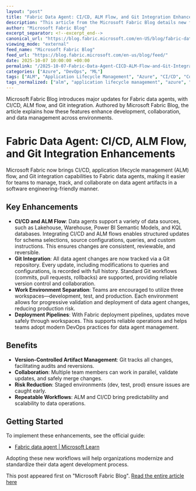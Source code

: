 ```yaml
---
layout: "post"
title: "Fabric Data Agent: CI/CD, ALM Flow, and Git Integration Enhancements"
description: "This article from the Microsoft Fabric Blog details new features for Fabric data agents, including CI/CD, application lifecycle management (ALM) flow, and Git integration. Learn how these capabilities help you manage agent artifacts, implement version control, and streamline collaboration across development, testing, and production environments."
author: "Microsoft Fabric Blog"
excerpt_separator: <!--excerpt_end-->
canonical_url: "https://blog.fabric.microsoft.com/en-US/blog/fabric-data-agent-now-supports-ci-cd-alm-flow-and-git-integration/"
viewing_mode: "external"
feed_name: "Microsoft Fabric Blog"
feed_url: "https://blog.fabric.microsoft.com/en-us/blog/feed/"
date: 2025-10-07 10:00:00 +00:00
permalink: "/2025-10-07-Fabric-Data-Agent-CICD-ALM-Flow-and-Git-Integration-Enhancements.html"
categories: ["Azure", "DevOps", "ML"]
tags: ["ALM", "Application Lifecycle Management", "Azure", "CI/CD", "Collaboration", "Data Engineering", "Data Management", "Deployment Pipeline", "Development Workspace", "DevOps", "Fabric Data Agent", "Git Integration", "Microsoft Fabric", "ML", "News", "Production Workspace", "Source Control", "Version Control"]
tags_normalized: ["alm", "application lifecycle management", "azure", "cislashcd", "collaboration", "data engineering", "data management", "deployment pipeline", "development workspace", "devops", "fabric data agent", "git integration", "microsoft fabric", "ml", "news", "production workspace", "source control", "version control"]
---
```


Microsoft Fabric Blog introduces major updates for Fabric data agents, with CI/CD, ALM flow, and Git integration. Authored by Microsoft Fabric Blog, the article explains how these features enhance development, collaboration, and data management across environments.<!--excerpt_end-->

# Fabric Data Agent: CI/CD, ALM Flow, and Git Integration Enhancements

Microsoft Fabric now brings CI/CD, application lifecycle management (ALM) flow, and Git integration capabilities to Fabric data agents, making it easier for teams to manage, track, and collaborate on data agent artifacts in a software engineering-friendly manner.

## Key Enhancements

- **CI/CD and ALM Flow**: Data agents support a variety of data sources, such as Lakehouse, Warehouse, Power BI Semantic Models, and KQL databases. Integrating CI/CD and ALM flows enables structured updates for schema selections, source configurations, queries, and custom instructions. This ensures changes are consistent, reviewable, and reversible.
- **Git Integration**: All data agent changes are now tracked via a Git repository. Every update, including modifications to queries and configurations, is recorded with full history. Standard Git workflows (commits, pull requests, rollbacks) are supported, providing reliable version control and collaboration.
- **Work Environment Separation**: Teams are encouraged to utilize three workspaces—development, test, and production. Each environment allows for progressive validation and deployment of data agent changes, reducing production risk.
- **Deployment Pipelines**: With Fabric deployment pipelines, updates move safely through workspaces. This supports reliable operations and helps teams adopt modern DevOps practices for data agent management.

## Benefits

- **Version-Controlled Artifact Management**: Git tracks all changes, facilitating audits and reversions.
- **Collaboration**: Multiple team members can work in parallel, validate updates, and safely merge changes.
- **Risk Reduction**: Staged environments (dev, test, prod) ensure issues are caught early.
- **Repeatable Workflows**: ALM and CI/CD bring predictability and scalability to data operations.

## Getting Started

To implement these enhancements, see the official guide:

- [Fabric data agent | Microsoft Learn](https://aka.ms/Fabric/data-agent-source-control)

Adopting these new workflows will help organizations modernize and standardize their data agent development process.

This post appeared first on "Microsoft Fabric Blog". [Read the entire article here](https://blog.fabric.microsoft.com/en-US/blog/fabric-data-agent-now-supports-ci-cd-alm-flow-and-git-integration/)
